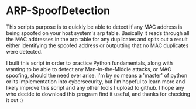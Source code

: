# ARP-SpoofDetection
This scripts purpose is to quickly be able to detect if any MAC address is being spoofed on your host system's arp table. 
Basically it reads through all the MAC addresses in the arp table for any duplicates and spits out a result either identifying the spoofed address
or outputting that no MAC duplicates were detected.

I built this script in order to practice Python fundamentals, along with wanting to be able to detect any Man-in-the-Middle attacks, or MAC spoofing,
should the need ever arise.
I'm by no means a 'master' of python or its implementation into cybersecurity, but i'm hopeful to learn more and likely improve this script and any
other tools I upload to github. 
I hope any who decide to download this program find it useful, and thanks for checking it out :)
